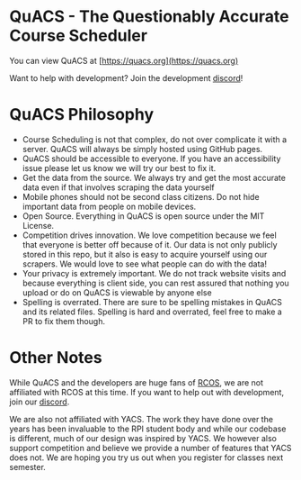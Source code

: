 # QuACS - The Questionably Accurate Course Scheduler

You can view QuACS at [https://quacs.org](https://quacs.org)

Want to help with development? Join the development [discord](https://discord.gg/EyGZTAP)!

# QuACS Philosophy

- Course Scheduling is not that complex, do not over complicate it with a server. QuACS will always be simply hosted using GitHub pages.
- QuACS should be accessible to everyone. If you have an accessibility issue please let us know we will try our best to fix it.
- Get the data from the source. We always try and get the most accurate data even if that involves scraping the data yourself
- Mobile phones should not be second class citizens. Do not hide important data from people on mobile devices.
- Open Source. Everything in QuACS is open source under the MIT License.
- Competition drives innovation. We love competition because we feel that everyone is better off because of it. Our data is not only publicly stored in this repo, but it also is easy to acquire yourself using our scrapers. We would love to see what people can do with the data!
- Your privacy is extremely important. We do not track website visits and because everything is client side, you can rest assured that nothing you upload or do on QuACS is viewable by anyone else
- Spelling is overrated. There are sure to be spelling mistakes in QuACS and its related files. Spelling is hard and overrated, feel free to make a PR to fix them though.


# Other Notes

While QuACS and the developers are huge fans of [RCOS](https://rcos.io/), we are not affiliated with RCOS at this time. If you want to help out with development, join our [discord](https://discord.gg/EyGZTAP).

We are also not affiliated with YACS. The work they have done over the years has been invaluable to the RPI student body and while our codebase is different, much of our design was inspired by YACS. We however also support competition and believe we provide a number of features that YACS does not. We are hoping you try us out when you register for classes next semester.
